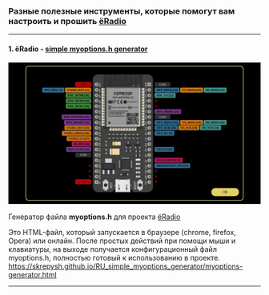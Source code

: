 ### Разные полезные инструменты, которые помогут вам настроить и прошить [ёRadio](https://github.com/e2002/yoradio)
---
#### 1. ёRadio - [simple myoptions.h generator](https://skrepysh.github.io/RU_simple_myoptions_generator/myoptions-generator.html)
<img src="images/myoptions-generator.jpg" width="830" height="auto">


Генератор файла **myoptions.h** для проекта [ёRadio](https://github.com/e2002/yoradio)

Это HTML-файл, который запускается в браузере (chrome, firefox, Opera) или онлайн. После простых действий
при помощи мыши и клавиатуры, на выходе получается конфигурационный файл myoptions.h, полностью готовый к использованию в проекте.
https://skrepysh.github.io/RU_simple_myoptions_generator/myoptions-generator.html

---

